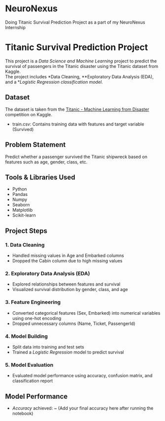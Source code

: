 # NeuroNexus
Doing Titanic Survival Prediction Project as a part of my NeuroNexus Internship 

# Titanic Survival Prediction Project

This project is a *Data Science and Machine Learning* project to predict the survival of passengers in the Titanic disaster using the Titanic dataset from Kaggle.  
The project includes *Data Cleaning, **Exploratory Data Analysis (EDA), and a **Logistic Regression classification model*.

## Dataset

The dataset is taken from the [Titanic - Machine Learning from Disaster](https://www.kaggle.com/c/titanic/data) competition on Kaggle.

- train.csv: Contains training data with features and target variable (Survived)

## Problem Statement

Predict whether a passenger survived the Titanic shipwreck based on features such as age, gender, class, etc.

## Tools & Libraries Used

- Python
- Pandas
- Numpy
- Seaborn
- Matplotlib
- Scikit-learn

## Project Steps

### 1. Data Cleaning

- Handled missing values in Age and Embarked columns
- Dropped the Cabin column due to high missing values

### 2. Exploratory Data Analysis (EDA)

- Explored relationships between features and survival
- Visualized survival distribution by gender, class, and age

### 3. Feature Engineering

- Converted categorical features (Sex, Embarked) into numerical variables using one-hot encoding
- Dropped unnecessary columns (Name, Ticket, PassengerId)

### 4. Model Building

- Split data into training and test sets
- Trained a *Logistic Regression* model to predict survival

### 5. Model Evaluation

- Evaluated model performance using accuracy, confusion matrix, and classification report

## Model Performance

- *Accuracy* achieved: ~ (Add your final accuracy here after running the notebook)
